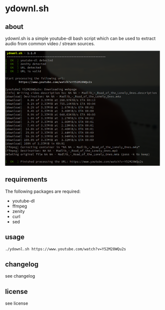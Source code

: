 # ydownl.sh


## about
ydownl.sh is a simple youtube-dl bash script which can be used to extract audio from common video / stream sources.

![alt text](https://raw.githubusercontent.com/yafp/ydownl.sh/main/current_output.png)



## requirements
The following packages are required:

* youtube-dl
* ffmpeg
* zenity
* curl
* sed

## usage
`./ydownl.sh https://www.youtube.com/watch?v=Y52M28WQu2s`


## changelog
see changelog


## license
see license


